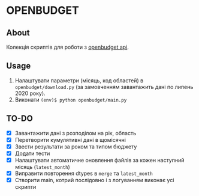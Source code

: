 # OPENBUDGET

## About

Колекція скриптів для роботи з [openbudget api](https://openbudget.gov.ua/). 

## Usage

1. Налаштувати параметри (місяць, код областей) в `openbudget/download.py` (за замовченням завантажить дані по липень 2020 року).
2. Виконати `(env)$ python openbudget/main.py` 

## TO-DO
- [x] Завантажити дані з розподілом на рік, область
- [x] Перетворити кумулятивні дані в щомісячні
- [x] Звести результати за роком та типом бюджету
- [x] Додати тести
- [x] Налаштувати автоматичне оновлення файлів за кожен наступний місяць (`latest_month`)
- [x] Виправити повторення dtypes в `merge` та `latest_month`
- [x] Створити main, котрий послідовно і з логуванням виконає усі скрипти